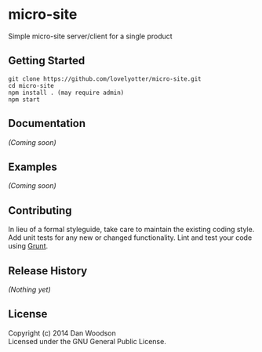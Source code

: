 # micro-site

Simple micro-site server/client for a single product

## Getting Started
``` shell
git clone https://github.com/lovelyotter/micro-site.git
cd micro-site
npm install . (may require admin)
npm start
```

## Documentation
_(Coming soon)_

## Examples
_(Coming soon)_

## Contributing
In lieu of a formal styleguide, take care to maintain the existing coding style. Add unit tests for any new or changed functionality. Lint and test your code using [Grunt](http://gruntjs.com/).

## Release History
_(Nothing yet)_

## License
Copyright (c) 2014 Dan Woodson  
Licensed under the GNU General Public License.

